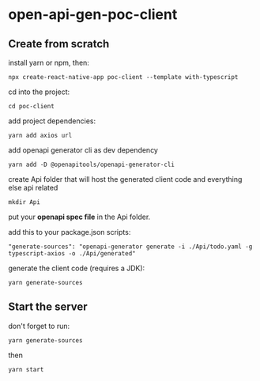 # open-api-gen-poc-client

## Create from scratch

install yarn or npm, then:
```
npx create-react-native-app poc-client --template with-typescript
```
cd into the project:
```
cd poc-client
```
add project dependencies:
```
yarn add axios url
```
add openapi generator cli as dev dependency
```
yarn add -D @openapitools/openapi-generator-cli
```
create Api folder that will host the generated client code and everything else api related
```
mkdir Api
```
put your **openapi spec file** in the Api folder.

add this to your package.json scripts:
```
"generate-sources": "openapi-generator generate -i ./Api/todo.yaml -g typescript-axios -o ./Api/generated"
```
generate the client code (requires a JDK):
```
yarn generate-sources
```
## Start the server
don't forget to run:
```
yarn generate-sources
```
then
```
yarn start
```